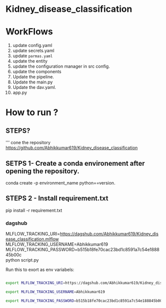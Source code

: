 # Kidney_disease_classification

# WorkFlows

1. update config.yaml
2. update secrets.yaml
3. update `parmas.yaml`
4. update the entity
5. update the configuration manager in src config.
6. update the components
7. Update the pipeline.
8. Update the main.py
9. Update the dav.yaml.
10. app.py





# How to run ?

## STEPS?

'''
cone the repository
https://github.com/Abhikkumar619/Kidney_disease_classification

## SETPS 1- Create a conda environement after opening the repository.
conda create -p environment_name python==version.

## STEPS 2 - Install requirement.txt
pip install -r requirement.txt



### dagshub

MLFLOW_TRACKING_URI=https://dagshub.com/Abhikkumar619/Kidney_disease_classification.mlflow \
MLFLOW_TRACKING_USERNAME=Abhikkumar619 \
MLFLOW_TRACKING_PASSWORD=b515b18fe70cac23bd1c8591a7c54e188845b00c \
python script.py

Run this to exort as env variabels: 

```bash

export MLFLOW_TRACKING_URI=https://dagshub.com/Abhikkumar619/Kidney_disease_classification.mlflow 

export MLFLOW_TRACKING_USERNAME=Abhikkumar619

export MLFLOW_TRACKING_PASSWORD=b515b18fe70cac23bd1c8591a7c54e188845b00c

